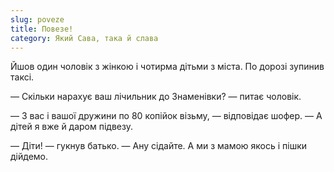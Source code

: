 ```yaml
---
slug: poveze
title: Повезе!
category: Який Сава, така й слава
---
```

Йшов один чоловік з жінкою і чотирма дітьми з міста. По дорозі зупинив таксі.

— Скільки нарахує ваш лічильник до Знаменівки? — питає чоловік.

— З вас і вашої дружини по 80 копійок візьму, — відповідає шофер. — А дітей я вже й даром підвезу.

— Діти! — гукнув батько. — Ану сідайте. А ми з мамою якось і пішки дійдемо.
